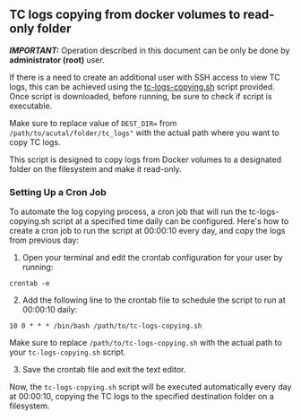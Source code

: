 ## TC logs copying from docker volumes to read-only folder <a href="#tc-logs-copy" id="tcLogsCopy"></a>

***IMPORTANT:*** Operation described in this document can be only be done by **administrator (root)** user.

If there is a need to create an additional user with SSH access to view TC logs, this can be achieved using the [tc-logs-copying.sh](./tc-logs-copying.sh) script provided. Once script is downloaded, before running, be sure to check if script is executable.

Make sure to replace value of `DEST_DIR=` from `/path/to/acutal/folder/tc_logs"` with the actual path where you want to copy TC logs.

This script is designed to copy logs from Docker volumes to a designated folder on the filesystem and make it read-only. 


### Setting Up a Cron Job

To automate the log copying process, a cron job that will run the tc-logs-copying.sh script at a specified time daily can be configured. Here's how to create a cron job to run the script at 00:00:10 every day, and copy the logs from previous day:

1. Open your terminal and edit the crontab configuration for your user by running:

```
crontab -e
```

2. Add the following line to the crontab file to schedule the script to run at 00:00:10 daily:

```
10 0 * * * /bin/bash /path/to/tc-logs-copying.sh
```

Make sure to replace `/path/to/tc-logs-copying.sh` with the actual path to your `tc-logs-copying.sh` script.

3. Save the crontab file and exit the text editor.

Now, the `tc-logs-copying.sh` script will be executed automatically every day at 00:00:10, copying the TC logs to the specified destination folder on a filesystem.
